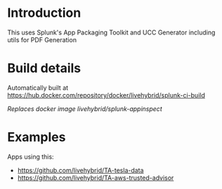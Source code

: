 # Introduction
This uses Splunk's App Packaging Toolkit and UCC Generator including utils for PDF Generation

# Build details  
Automatically built at https://hub.docker.com/repository/docker/livehybrid/splunk-ci-build

*Replaces docker image livehybrid/splunk-appinspect*

# Examples
Apps using this:
* https://github.com/livehybrid/TA-tesla-data
* https://github.com/livehybrid/TA-aws-trusted-advisor
